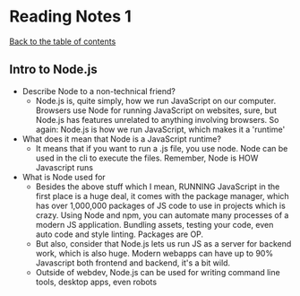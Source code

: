 # Reading Notes 1

[Back to the table of contents](../../README.md)

## Intro to Node.js


* Describe Node to a non-technical friend?
  * Node.js is, quite simply, how we run JavaScript on our computer. Browsers use Node for running JavaScript on websites, sure, but Node.js has features unrelated to anything involving browsers. So again: Node.js is how we run JavaScript, which makes it a 'runtime'
* What does it mean that Node is a JavaScript runtime?
  * It means that if you want to run a .js file, you use node. Node can be used in the cli to execute the files. Remember, Node is HOW Javascript runs
* What is Node used for
  * Besides the above stuff which I mean, RUNNING JavaScript in the first place is a huge deal, it comes with the package manager, which has over 1,000,000 packages of JS code to use in projects which is crazy. Using Node and npm, you can automate many processes of a modern JS application. Bundling assets, testing your code, even auto code and style linting. Packages are OP.
  * But also, consider that Node.js lets us run JS as a server for backend work, which is also huge. Modern webapps can have up to 90% Javascript both frontend and backend, it's a bit wild.
  * Outside of webdev, Node.js can be used for writing command line tools, desktop apps, even robots
